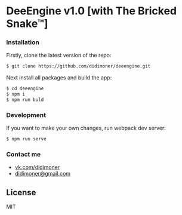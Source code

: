 # DeeEngine v1.0 [with The Bricked Snake™]

### Installation

Firstly, clone the latest version of the repo:
```sh
$ git clone https://github.com/didimoner/deeengine.git
```

Next install all packages and build the app:

```sh
$ cd deeengine
$ npm i
$ npm run buld
```

### Development

If you want to make your own changes, run webpack dev server:

```sh
$ npm run serve
```

### Contact me
* [vk.com/didimoner](http://vk.com/didimoner)
* [didimoner@gmail.com](mailto:didimoner@gmail.com)


License
----

MIT
